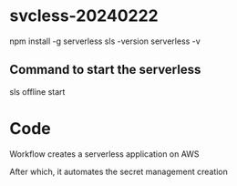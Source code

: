 # svcless-20240222

npm install -g serverless
sls -version
serverless -v


## Command to start the serverless 
sls offline start


# Code

Workflow creates a serverless application on AWS

After which, it automates the secret management creation